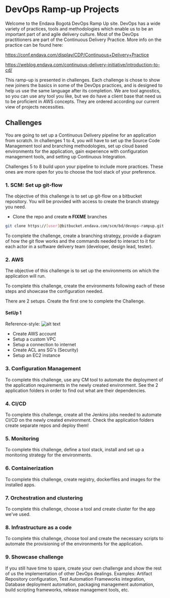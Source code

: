 # DevOps Ramp-up Projects

Welcome to the Endava Bogotá DevOps Ramp Up site. DevOps has a wide variety of practices, tools and methodologies which enable us to be an important part of and agile delivery culture. Most of the DevOps practitioners are part of the Continuous Delivery Practice. More info on the practice can be found here:

https://conf.endava.com/display/CDP/Continuous+Delivery+Practice

https://weblog.endava.com/continuous-delivery-initiative/introduction-to-cd/

This ramp-up is presented in challenges. Each challenge is chose to show new joiners the basics in some of the DevOps practices, and is designed to help us use the same language after its completion. We are tool agnostics, so you can use any tool you like, but we do have a client base that need us to be proficient in AWS concepts. They are ordered according our current view of projects necessities.



## Challenges

You are going to set up a Continuous Delivery pipeline for an application from scratch. In challenges 1 to 4, you will have to set up the Source Code Management tool and branching methodologies, set up cloud based environments for the application, gain experience with configuration management tools, and setting up Continuous Integration.

Challenges 5 to 8 build upon your pipeline to include more practices. These ones are more open for you to choose the tool stack of your preference.

### 1. SCM: Set up git-flow

The objective of this challenge is to set up git-flow on a bitbucket repository. You will be provided with access to create the branch strategy you need.

 - Clone the repo and create **n FIXME** branches

```bash
git clone https://[user]@bitbucket.endava.com/scm/bd/devops-rampup.git
```
To complete the challenge, create a branching strategy, provide a diagram of how the git flow works and the commands needed to interact to it for each actor in a software delivery team (developer, design lead, tester).

### 2. AWS

The objective of this challenge is to set up the environments on which the application will run.

To complete this challenge, create the environments following each of these steps and showcase the configuration needed.


There are 2 setups. Create the first one to complete the Challenge.

#### SetUp 1
Reference-style:
![alt text][logo]

[logo]:https://bitbucket.endava.com/projects/BD/repos/devops-rampup/browse/AWS%20RampUP%20set%20up%201.png "First SetUp"

 - Create AWS account
 - Setup a custom VPC
 - Setup a connection to internet
 - Create ACL ans SG's (Security)
 - Setup an EC2 instance

### 3. Configuration Management

To complete this challenge, use any CM tool to automate the deployment of the application requirements in the newly created environment. See the 2 application folders in order to find out what are their dependencies.

 ### 4. CI/CD

To complete this challenge, create all the Jenkins jobs needed to automate CI/CD on the newly created environment. Check the application folders create separate repos and deploy them!

 ### 5. Monitoring
To complete this challenge, define a tool stack, install and set up a monitoring strategy for the environments.

### 6. Containerization
To complete this challenge, create registry, dockerfiles and images for the installed apps.

### 7. Orchestration and clustering

To complete this challenge, choose a tool and create cluster for the app we've used.

### 8. Infrastructure as a code

To complete this challenge, choose tool and create the necessary scripts to automate the provisioning of the environments for the application.

### 9. Showcase challenge

If you still have time to spare, create your own challenge and show the rest of us the implementation of other DevOps dealings. Examples: Artifact Repository configuration, Test Automation Frameworks integration, Database deployment automation, packaging management automation, build scripting frameworks, release management tools, etc.
